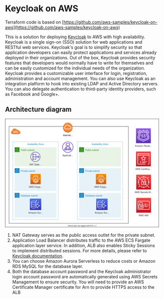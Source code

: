 # Keycloak on AWS

Terraform code is based on [https://github.com/aws-samples/keycloak-on-aws](https://github.com/aws-samples/keycloak-on-aws)

This is a solution for deploying [Keycloak](https://www.keycloak.org/) to AWS with high availability. Keycloak is a single sign-on (SSO) solution for web applications and RESTful web services. Keycloak's goal is to simplify security so that application developers can easily protect applications and services already deployed in their organizations. Out of the box, Keycloak provides security features that developers would normally have to write for themselves and can be easily customized for the individual needs of the organization. Keycloak provides a customizable user interface for login, registration, administration and account management. You can also use Keycloak as an integration platform to hook into existing LDAP and Active Directory servers. You can also delegate authentication to third-party identity providers, such as Facebook and Google+.

## Architecture diagram

![architecture](assets/01-keycloak-on-aws-architecture.svg)

1. NAT Gateway serves as the public access outlet for the private subnet.
2. Application Load Balancer distributes traffic to the AWS ECS Fargate application layer service. In addition, ALB also enables Sticky Sessions to implement distributed sessions. For more details, please refer to [Keycloak documentation](https://www.keycloak.org/docs/latest/server_installation/index.html#sticky-sessions).
3. You can choose Amazon Aurora Serverless to reduce costs or Amazon RDS MySQL for the database layer.
4. Both the database account password and the Keycloak administrator login account password are automatically generated using AWS Secrets Management to ensure security.
You will need to provide an AWS Certificate Manager certificate for Arn to provide HTTPS access to the ALB

